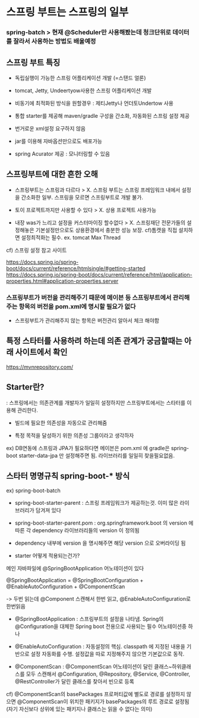 # 스프링 부트는 스프링의 일부



### spring-batch > 현재 @Scheduler만 사용해봤는데 청크단위로 데이터를 잘라서 사용하는 방법도 배울예정



## 스프링 부트 특징

- 독립실행이 가능한 스프링 어플리케이션 개발 (=스탠드 얼론)

- tomcat, Jetty, Undeertyow사용한 스프링 어플리케이션 개발 

- 비동기에 최적화된 방식을 원할경우 : 제티Jetty나 언더토Undertow 사용

- 통합 starter를 제공해 maven/gradle 구성을 간소화, 자동화된 스프링 설정 제공

- 번거로운 xml설정 요구하지 않음

- jar를 이용해 자바옵션만으로도 배포가능

- spring Acurator 제공 : 모니터링할 수 있음



## 스프링부트에 대한 흔한 오해

- 스프링부트는 스프링과 다르다 > X. 스프링 부트는 스프링 프레임워크 내에서 설정을 간소화한 일부. 스프링을 모르면 스프링부트로 개발 불가.

- 토이 프로젝트까지만 사용할 수 있다 > X.  상용 프로젝트 사용가능

- 내장 was가 느리고 설정을 커스터마이징 할수없다 > X. 스프링재단 전문가들의 설정해놓은 기본설정만으로도 상용환경에서 충분한 성능 보장. cf)톰캣을 직접 설치하면 설정최적화는 필수. ex. tomcat Max Thread

cf) 스프링 설정 참고 사이트

https://docs.spring.io/spring-boot/docs/current/reference/htmlsingle/#getting-started
https://docs.spring.io/spring-boot/docs/current/reference/html/application-properties.html#application-properties.server

### 스프링부트가 버전을 관리해주기 때문에 메이븐 등 스프링부트에서 관리해주는 항목의 버전을 pom.xml에 명시할 필요가 없다

- 스프링부트가 관리해주지 않는 항목은 버전관리 알아서 체크 해야함

## 특정 스타터를 사용하려 하는데 의존 관계가 궁금할때는 아래 사이트에서 확인
https://mvnrepository.com/


## Starter란? 

: 스프링에서는 의존관계를 개발자가 일일히 설정하지만 스프링부트에서는 스타터를 이용해 관리한다.

- 빌드에 필요한 의존성을 자동으로 관리해줌

- 특정 목적을 달성하기 위한 의존성 그룹이라고 생각하자

ex) DB연동에 스프링과 JPA가 필요하다면 메이븐은 pom.xml 에 gradle은 spring-boot starter-data-jpa 만 설정해주면 됨. 라이브러리를 일일히 찾을필요없음.



## 스타터 명명규칙 spring-boot-* 방식

ex) spring-boot-batch 

- spring-boot-starter-parent : 스프링 프레임워크가 제공하는것. 이미 많은 라이브러리가 담겨져 있다

- spring-boot-starter-parent.pom : org.springframework.boot 의 version 에 따른 각 dependency 라이브러리들의 version 이 정의됨

- dependency 내부에 version 을 명시해주면 해당 version 으로 오버라이딩 됨


* starter 어떻게 적용되는건가?

메인 자바파일에 @SpringBootApplication 어노테이션이 있다

@SpringBootApplication = @SpringBootConfiguration + @EnableAutoConfiguration + @ComponentScan


 -> 두번 읽는데 @Component 스캔해서 한번 읽고, @EnableAutoConfiguration로 한번읽음 


- @SpringBootApplication : 스프링부트의 설정을 나타냄. Spring의 @Configuration을 대체한 Spring boot 전용으로 사용되는 필수 어노테이션중 하나

- @EnableAutoConfiguration : 자동설정의 핵심. classpath 에 지정된 내용을 기반으로 설정 자동화를 수행. 설정값을 따로 지정해주지 않으면 기본값으로 동작.

- @ComponentScan : @ComponentScan 어노테이션이 달린 클래스~하위클래스를 모두 스캔해서 @Configuration, @Repository, @Service, @Controller, @RestController가 달린 클래스를 찾아서 빈으로 등록

cf) @ComponentScan의 basePackages 프로퍼티값에 별도로 경로를 설정하지 않으면 @ComponentScan이 위치한 패키지가 basePackages의 루트 경로로 설정됨(자기 자신보다 상위에 있는 패키지나 클래스는 읽을 수 없다는 의미)
